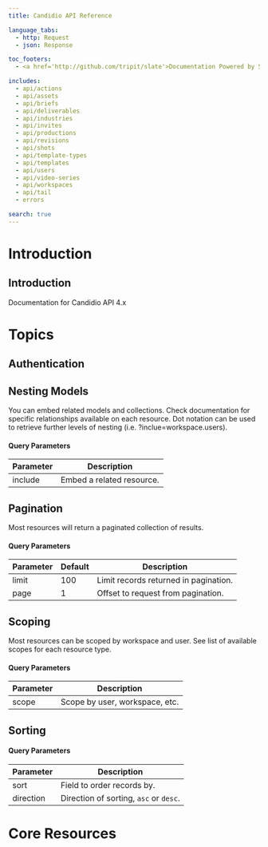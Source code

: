 ```yaml
---
title: Candidio API Reference

language_tabs:
  - http: Request
  - json: Response

toc_footers:
  - <a href='http://github.com/tripit/slate'>Documentation Powered by Slate</a>

includes:
  - api/actions
  - api/assets
  - api/briefs
  - api/deliverables
  - api/industries
  - api/invites
  - api/productions
  - api/revisions
  - api/shots
  - api/template-types
  - api/templates
  - api/users
  - api/video-series
  - api/workspaces
  - api/tail
  - errors

search: true
---
```


# Introduction

## Introduction

Documentation for Candidio API 4.x

# Topics

## Authentication



## Nesting Models

You can embed related models and collections. Check documentation for specific relationships available on each resource. Dot notation can be used to retrieve further levels of nesting (i.e. ?inclue=workspace.users).

#### Query Parameters

Parameter | Description
--------- | -----------
include | Embed a related resource.

## Pagination

Most resources will return a paginated collection of results.

#### Query Parameters

Parameter | Default | Description
--------- | ------- | -----------
limit | 100 | Limit records returned in pagination.
page | 1 | Offset to request from pagination.

## Scoping

Most resources can be scoped by workspace and user. See list of available scopes for each resource type.

#### Query Parameters

Parameter | Description
--------- | -----------
scope | Scope by user, workspace, etc.

## Sorting

#### Query Parameters

Parameter | Description
--------- | -----------
sort | Field to order records by.
direction | Direction of sorting, `asc` or `desc`.

# Core Resources
